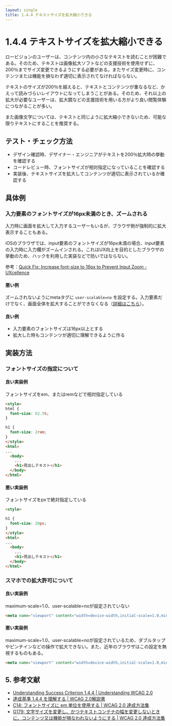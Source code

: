 ```yaml
---
layout: single
title: 1.4.4 テキストサイズを拡大縮小できる
---
```


# 1.4.4 テキストサイズを拡大縮小できる

ロービジョンのユーザーは、コンテンツ内の小さなテキストを読むことが困難である。そのため、テキストは画像拡大ソフトなどの支援技術を使用せずに、200％までサイズ変更できるようにする必要がある。またサイズ変更時に、コンテンツまたは機能を損なわず適切に表示されてなければならない。

テキストのサイズが200％を越えると、テキストとコンテンツが重なるなど、かえって読みづらいレイアウトになってしまうことがある。そのため、それ以上の拡大が必要なユーザーは、拡大鏡などの支援技術を用いる方がより良い閲覧体験につながることが多い。

また画像文字については、テキストと同じように拡大縮小できないため、可能な限りテキストにすることを推奨する。

## テスト・チェック方法

- デザイン確認時、デザイナー・エンジニアがテキストを200％拡大時の挙動を確認する
- コードレビュー時、フォントサイズが相対指定になっていることを確認する
- 実装後、テキストサイズを拡大してコンテンツが適切に表示されているか確認する

## 具体例

### 入力要素のフォントサイズが16px未満のとき、ズームされる

入力時に画面を拡大して入力するユーザーもいるが、ブラウザ側が強制的に拡大表示することもある。

iOSのブラウザでは、input要素のフォントサイズが16px未満の場合、input要素の入力時に入力欄がズームインされる。これはUX向上を目的としたブラウザの挙動のため、ハックを利用した実装などで防いではならない。

参考：[Quick Fix: Increase font-size to 16px to Prevent Input Zoom - UXcellence](https://uxcellence.com/2014/fix-ios-input-zoom)

#### 悪い例

ズームされないようにmetaタグに `user-scalable=no` を設定する。入力要素だけでなく、画面全体を拡大することができなくなる（[詳細はこちら](/a11y-guidelines/1/4/4/#悪い実装例-1)）。

#### 良い例

- 入力要素のフォントサイズは16px以上とする
- 拡大した時もコンテンツが適切に理解できるように作る


## 実装方法

### フォントサイズの指定について

#### 良い実装例

フォントサイズをem、またはremなどで相対指定している

```html
<style>
html {
  font-size: 62.5%;
}

h1 {
  font-size: 2rem;
}
</style>
<html>
...
  <body>
    ...
    <h1>見出しテキスト</h1>
  </body>
</html>
```

#### 悪い実装例

フォントサイズをpxで絶対指定している

```html
<style>

h1 {
  font-size: 20px;
}
</style>
<html>
...
  <body>
    ...
    <h1>見出しテキスト</h1>
  </body>
</html>
```

### スマホでの拡大許可について

#### 良い実装例
maximum-scale=1.0、user-scalable=noが設定されていない

```html
<meta name="viewport" content="width=device-width,initial-scale=1.0,minimum-scale=1.0">
```



#### 悪い実装例

maximum-scale=1.0、user-scalable=noが設定されているため、ダブルタップやピンチインなどの操作で拡大できない。また、近年のブラウザはこの設定を無視するものもある。

```html
<meta name="viewport" content="width=device-width,initial-scale=1.0,minimum-scale=1.0,maximum-scale=1.0,user-scalable=no">
```

## 5. 参考文献

- [Understanding Success Criterion 1.4.4 | Understanding WCAG 2.0](https://www.w3.org/TR/UNDERSTANDING-WCAG20/visual-audio-contrast-scale.html)
- [達成基準 1.4.4 を理解する | WCAG 2.0解説書](https://waic.jp/docs/UNDERSTANDING-WCAG20/visual-audio-contrast-scale.html)
- [C14: フォントサイズに em 単位を使用する | WCAG 2.0 達成方法集](https://waic.jp/docs/WCAG-TECHS/C14.html)
- [G179: 文字サイズを変更し、かつテキストコンテナの幅を変更しないときに、コンテンツ又は機能が損なわれないようにする | WCAG 2.0 達成方法集](https://waic.jp/docs/WCAG-TECHS/G179.html)
